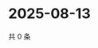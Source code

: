 # 2025-08-13

共 0 条

<!-- BEGIN ZHIHUQUESTIONS -->
<!-- 最后更新时间 Wed Aug 13 2025 10:46:56 GMT+0800 (China Standard Time) -->

<!-- END ZHIHUQUESTIONS -->
